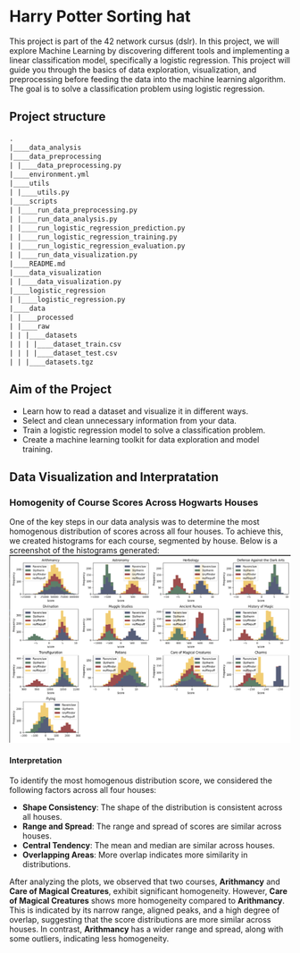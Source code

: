 # Harry Potter Sorting hat

This project is part of the 42 network cursus (dslr). In this project, we will explore Machine Learning by discovering different tools and implementing a linear classification model, specifically a logistic regression. This project will guide you through the basics of data exploration, visualization, and preprocessing before feeding the data into the machine learning algorithm. The goal is to solve a classification problem using logistic regression.

## Project structure

```
.
|____data_analysis
|____data_preprocessing
| |____data_preprocessing.py
|____environment.yml
|____utils
| |____utils.py
|____scripts
| |____run_data_preprocessing.py
| |____run_data_analysis.py
| |____run_logistic_regression_prediction.py
| |____run_logistic_regression_training.py
| |____run_logistic_regression_evaluation.py
| |____run_data_visualization.py
|____README.md
|____data_visualization
| |____data_visualization.py
|____logistic_regression
| |____logistic_regression.py
|____data
| |____processed
| |____raw
| | |____datasets
| | | |____dataset_train.csv
| | | |____dataset_test.csv
| | |____datasets.tgz

```



## Aim of the Project

- Learn how to read a dataset and visualize it in different ways.
- Select and clean unnecessary information from your data.
- Train a logistic regression model to solve a classification problem.
- Create a machine learning toolkit for data exploration and model training.

## Data Visualization and Interpratation

### Homogenity of Course Scores Across Hogwarts Houses
One of the key steps in our data analysis was to determine the most homogenous distribution of scores across all four houses. To achieve this, we created histograms for each course, segmented by house. Below is a screenshot of the histograms generated:
![Course Scores by Hogwarts House](assets/courses_Scores_by_hogwarts_house.png)

#### Interpretation 

To identify the most homogenous distribution score, we considered the following factors across all four houses:
- **Shape Consistency**: The shape of the distribution is consistent across all houses.
- **Range and Spread**: The range and spread of scores are similar across houses.
- **Central Tendency**: The mean and median are similar across houses.
- **Overlapping Areas**: More overlap indicates more similarity in distributions.

After analyzing the plots, we observed that two courses, **Arithmancy** and **Care of Magical Creatures**, exhibit significant homogeneity. However, **Care of Magical Creatures** shows more homogeneity compared to **Arithmancy**. This is indicated by its narrow range, aligned peaks, and a high degree of overlap, suggesting that the score distributions are more similar across houses. In contrast, **Arithmancy** has a wider range and spread, along with some outliers, indicating less homogeneity.

